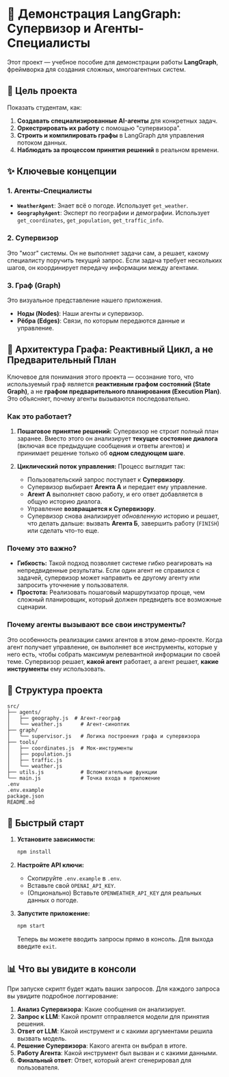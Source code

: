 # 🤖 Демонстрация LangGraph: Супервизор и Агенты-Специалисты

Этот проект — учебное пособие для демонстрации работы **LangGraph**, фреймворка для создания сложных, многоагентных систем.

## 🎯 Цель проекта

Показать студентам, как:
1.  **Создавать специализированные AI-агенты** для конкретных задач.
2.  **Оркестрировать их работу** с помощью "супервизора".
3.  **Строить и компилировать графы** в LangGraph для управления потоком данных.
4.  **Наблюдать за процессом принятия решений** в реальном времени.

## ✨ Ключевые концепции

### 1. Агенты-Специалисты
- **`WeatherAgent`**: Знает всё о погоде. Использует `get_weather`.
- **`GeographyAgent`**: Эксперт по географии и демографии. Использует `get_coordinates`, `get_population`, `get_traffic_info`.

### 2. Супервизор
Это "мозг" системы. Он не выполняет задачи сам, а решает, какому специалисту поручить текущий запрос. Если задача требует нескольких шагов, он координирует передачу информации между агентами.

### 3. Граф (Graph)
Это визуальное представление нашего приложения.
- **Ноды (Nodes)**: Наши агенты и супервизор.
- **Рёбра (Edges)**: Связи, по которым передаются данные и управление.

## 🧠 Архитектура Графа: Реактивный Цикл, а не Предварительный План

Ключевое для понимания этого проекта — осознание того, что используемый граф является **реактивным графом состояний (State Graph)**, а не **графом предварительного планирования (Execution Plan)**. Это объясняет, почему агенты вызываются последовательно.

### Как это работает?

1.  **Пошаговое принятие решений:** Супервизор не строит полный план заранее. Вместо этого он анализирует **текущее состояние диалога** (включая все предыдущие сообщения и ответы агентов) и принимает решение только об **одном следующем шаге**.

2.  **Циклический поток управления:** Процесс выглядит так:
    - Пользовательский запрос поступает к **Супервизору**.
    - Супервизор выбирает **Агента А** и передает ему управление.
    - **Агент А** выполняет свою работу, и его ответ добавляется в общую историю диалога.
    - Управление **возвращается к Супервизору**.
    - Супервизор снова анализирует *обновленную* историю и решает, что делать дальше: вызвать **Агента Б**, завершить работу (`FINISH`) или сделать что-то еще.

### Почему это важно?

-   **Гибкость:** Такой подход позволяет системе гибко реагировать на непредвиденные результаты. Если один агент не справился с задачей, супервизор может направить ее другому агенту или запросить уточнение у пользователя.
-   **Простота:** Реализовать пошаговый маршрутизатор проще, чем сложный планировщик, который должен предвидеть все возможные сценарии.

### Почему агенты вызывают все свои инструменты?

Это особенность реализации самих агентов в этом демо-проекте. Когда агент получает управление, он выполняет все инструменты, которые у него есть, чтобы собрать максимум релевантной информации по своей теме. Супервизор решает, **какой агент** работает, а агент решает, **какие инструменты** ему использовать.

## 📂 Структура проекта

```
src/
├── agents/
│   ├── geography.js  # Агент-географ
│   └── weather.js      # Агент-синоптик
├── graph/
│   └── supervisor.js   # Логика построения графа и супервизора
├── tools/
│   ├── coordinates.js  # Мок-инструменты
│   ├── population.js
│   ├── traffic.js
│   └── weather.js
├── utils.js            # Вспомогательные функции
└── main.js             # Точка входа в приложение
.env
.env.example
package.json
README.md
```

## 🚀 Быстрый старт

1.  **Установите зависимости:**
    ```bash
    npm install
    ```

2.  **Настройте API ключи:**
    - Скопируйте `.env.example` в `.env`.
    - Вставьте свой `OPENAI_API_KEY`.
    - (Опционально) Вставьте `OPENWEATHER_API_KEY` для реальных данных о погоде.

3.  **Запустите приложение:**
    ```bash
    npm start
    ```
    Теперь вы можете вводить запросы прямо в консоль. Для выхода введите `exit`.

## 📊 Что вы увидите в консоли

При запуске скрипт будет ждать ваших запросов. Для каждого запроса вы увидите подробное логгирование:

1.  **Анализ Супервизора**: Какие сообщения он анализирует.
2.  **Запрос к LLM**: Какой промпт отправляется модели для принятия решения.
3.  **Ответ от LLM**: Какой инструмент и с какими аргументами решила вызвать модель.
4.  **Решение Супервизора**: Какого агента он выбрал в итоге.
5.  **Работу Агента**: Какой инструмент был вызван и с какими данными.
6.  **Финальный ответ**: Ответ, который агент сгенерировал для пользователя.
